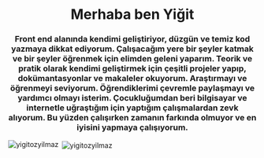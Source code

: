 <h1 align="center">Merhaba ben Yiğit</h1>
<h3 align="center">Front end alanında kendimi geliştiriyor, düzgün ve temiz kod yazmaya dikkat ediyorum. Çalışacağım yere bir şeyler katmak ve bir şeyler öğrenmek için elimden geleni yaparım. Teorik ve pratik olarak kendimi geliştirmek için çeşitli projeler yapıp, dokümantasyonlar ve makaleler okuyorum. Araştırmayı ve öğrenmeyi seviyorum. Öğrendiklerimi çevremle paylaşmayı ve yardımcı olmayı isterim. Çocukluğumdan beri bilgisayar ve internetle uğraştığım için yaptığım çalışmalardan zevk alıyorum. Bu yüzden çalışırken zamanın farkında olmuyor ve en iyisini yapmaya çalışıyorum.</h3>


<p><img align="left" src="https://github-readme-stats.vercel.app/api/top-langs?username=yigitozyilmaz&show_icons=true&locale=en&layout=compact" alt="yigitozyilmaz" /></p>

<p>&nbsp;<img align="center" src="https://github-readme-stats.vercel.app/api?username=yigitozyilmaz&show_icons=true&locale=en" alt="yigitozyilmaz" /></p>
